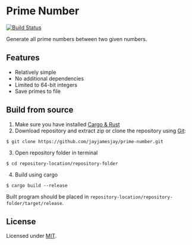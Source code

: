 # Prime Number
[![Build Status](https://travis-ci.org/jayjamesjay/prime-number.svg?branch=master)](https://travis-ci.org/jayjamesjay/prime-number)

Generate all prime numbers between two given numbers.

## Features
* Relatively simple
* No additional dependencies
* Limited to 64-bit integers
* Save primes to file

## Build from source
1. Make sure you have installed [Cargo & Rust](https://www.rust-lang.org/)
2. Download repository and extract zip or clone the repository using [Git](https://git-scm.com/):
```
$ git clone https://github.com/jayjamesjay/prime-number.git
```
3. Open repository folder in terminal
```
$ cd repository-location/repository-folder
```
4. Build using cargo
```
$ cargo build --release
```
Built program should be placed in `repository-location/repository-folder/target/release`.

## License
Licensed under [MIT](https://github.com/jayjamesjay/prime-number/blob/master/LICENSE).
